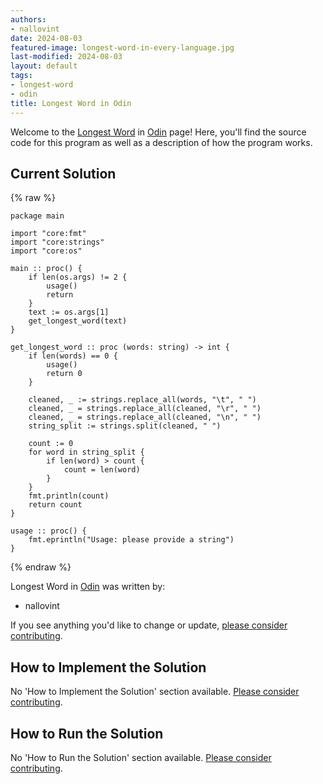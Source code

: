 ```yaml
---
authors:
- nallovint
date: 2024-08-03
featured-image: longest-word-in-every-language.jpg
last-modified: 2024-08-03
layout: default
tags:
- longest-word
- odin
title: Longest Word in Odin
---
```


Welcome to the [Longest Word](https://sampleprograms.io/projects/longest-word) in [Odin](https://sampleprograms.io/languages/odin) page! Here, you'll find the source code for this program as well as a description of how the program works.

## Current Solution

{% raw %}

```odin
package main

import "core:fmt"
import "core:strings"
import "core:os"

main :: proc() {
    if len(os.args) != 2 {
        usage()
        return
    }
    text := os.args[1]
    get_longest_word(text)
}

get_longest_word :: proc (words: string) -> int {
    if len(words) == 0 {
        usage()
        return 0
    }

    cleaned, _ := strings.replace_all(words, "\t", " ")
    cleaned, _ = strings.replace_all(cleaned, "\r", " ")
    cleaned, _ = strings.replace_all(cleaned, "\n", " ")
    string_split := strings.split(cleaned, " ")

    count := 0
    for word in string_split {
        if len(word) > count {
            count = len(word)
        }
    }
    fmt.println(count)
    return count
}

usage :: proc() {
    fmt.eprintln("Usage: please provide a string")
}

```

{% endraw %}

Longest Word in [Odin](https://sampleprograms.io/languages/odin) was written by:

- nallovint

If you see anything you'd like to change or update, [please consider contributing](https://github.com/TheRenegadeCoder/sample-programs).

## How to Implement the Solution

No 'How to Implement the Solution' section available. [Please consider contributing](https://github.com/TheRenegadeCoder/sample-programs-website).

## How to Run the Solution

No 'How to Run the Solution' section available. [Please consider contributing](https://github.com/TheRenegadeCoder/sample-programs-website).